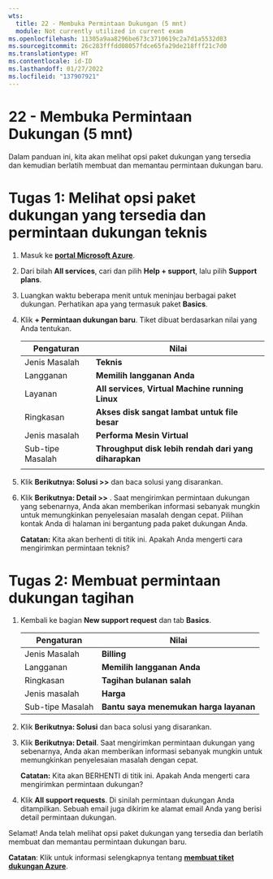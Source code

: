 ```yaml
---
wts:
  title: 22 - Membuka Permintaan Dukungan (5 mnt)
  module: Not currently utilized in current exam
ms.openlocfilehash: 11305a9aa8296be673c3710619c2a7d1a5532d03
ms.sourcegitcommit: 26c283fffdd08057fdce65fa29de218fff21c7d0
ms.translationtype: HT
ms.contentlocale: id-ID
ms.lasthandoff: 01/27/2022
ms.locfileid: "137907921"
---
```

# <a name="22---open-a-support-request-5-min"></a>22 - Membuka Permintaan Dukungan (5 mnt)

Dalam panduan ini, kita akan melihat opsi paket dukungan yang tersedia dan kemudian berlatih membuat dan memantau permintaan dukungan baru.

# <a name="task-1-view-available-support-plan-options-and-a-technical-support-request"></a>Tugas 1: Melihat opsi paket dukungan yang tersedia dan permintaan dukungan teknis

1. Masuk ke [**portal Microsoft Azure**](https://portal.azure.com).

2. Dari bilah **All services**, cari dan pilih **Help + support**, lalu pilih **Support plans**.

3. Luangkan waktu beberapa menit untuk meninjau berbagai paket dukungan. Perhatikan apa yang termasuk paket **Basics**. 

4. Klik **+ Permintaan dukungan baru**. Tiket dibuat berdasarkan nilai yang Anda tentukan. 

    | Pengaturan | Nilai|
    |----|--------|
    | Jenis Masalah| **Teknis** |
    | Langganan | **Memilih langganan Anda** |
    | Layanan | **All services**, **Virtual Machine running Linux** |
    | Ringkasan | **Akses disk sangat lambat untuk file besar** |
    | Jenis masalah | **Performa Mesin Virtual** |
    | Sub-tipe Masalah | **Throughput disk lebih rendah dari yang diharapkan** |    
    | | |

5. Klik **Berikutnya: Solusi >>** dan baca solusi yang disarankan.

6. Klik **Berikutnya: Detail >>** . Saat mengirimkan permintaan dukungan yang sebenarnya, Anda akan memberikan informasi sebanyak mungkin untuk memungkinkan penyelesaian masalah dengan cepat. Pilihan kontak Anda di halaman ini bergantung pada paket dukungan Anda. 

    **Catatan:** Kita akan berhenti di titik ini. Apakah Anda mengerti cara mengirimkan permintaan teknis?

# <a name="task-2-create-a-billing-support-request"></a>Tugas 2: Membuat permintaan dukungan tagihan

1. Kembali ke bagian **New support request** dan tab **Basics**. 

    | Pengaturan | Nilai|
    |----|--------|
    | Jenis Masalah| **Billing** |
    | Langganan | **Memilih langganan Anda** |
    | Ringkasan | **Tagihan bulanan salah** |
    | Jenis masalah | **Harga** |
    | Sub-tipe Masalah | **Bantu saya menemukan harga layanan** |    

2. Klik **Berikutnya: Solusi** dan baca solusi yang disarankan.

3. Klik **Berikutnya: Detail**.  Saat mengirimkan permintaan dukungan yang sebenarnya, Anda akan memberikan informasi sebanyak mungkin untuk memungkinkan penyelesaian masalah dengan cepat. 

    **Catatan:** Kita akan BERHENTI di titik ini. Apakah Anda mengerti cara mengirimkan permintaan dukungan?

4. Klik **All support requests**. Di sinilah permintaan dukungan Anda ditampilkan. Sebuah email juga dikirim ke alamat email Anda yang berisi detail permintaan dukungan.

Selamat! Anda telah melihat opsi paket dukungan yang tersedia dan berlatih membuat dan memantau permintaan dukungan baru.

**Catatan**: Klik untuk informasi selengkapnya tentang [**membuat tiket dukungan Azure**](https://azure.microsoft.com/en-us/support/create-ticket).
